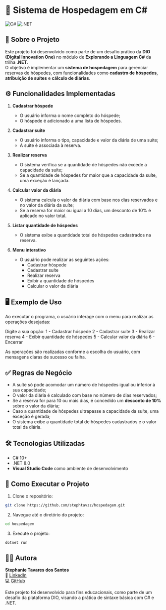 # 🏨 Sistema de Hospedagem em C#

![C#](https://img.shields.io/badge/C%23-10.0%2B-purple)
![.NET](https://img.shields.io/badge/.NET-8.0-blue)

## 📌 Sobre o Projeto

Este projeto foi desenvolvido como parte de um desafio prático da **DIO (Digital Innovation One)** no módulo de **Explorando a Linguagem C#** da trilha **.NET**.  
O objetivo é implementar um **sistema de hospedagem** para gerenciar reservas de hóspedes, com funcionalidades como **cadastro de hóspedes**, **atribuição de suítes** e **cálculo de diárias**.

## ⚙️ Funcionalidades Implementadas

1. **Cadastrar hóspede**
   - O usuário informa o nome completo do hóspede;
   - O hóspede é adicionado a uma lista de hóspedes.

2. **Cadastrar suíte**
   - O usuário informa o tipo, capacidade e valor da diária de uma suíte;
   - A suíte é associada à reserva.

3. **Realizar reserva**
   - O sistema verifica se a quantidade de hóspedes não excede a capacidade da suíte;
   - Se a quantidade de hóspedes for maior que a capacidade da suíte, uma exceção é lançada.

4. **Calcular valor da diária**
   - O sistema calcula o valor da diária com base nos dias reservados e no valor da diária da suíte;
   - Se a reserva for maior ou igual a 10 dias, um desconto de 10% é aplicado no valor total.

5. **Listar quantidade de hóspedes**
   - O sistema exibe a quantidade total de hóspedes cadastrados na reserva.

6. **Menu interativo**
   - O usuário pode realizar as seguintes ações:
     - Cadastrar hóspede
     - Cadastrar suíte
     - Realizar reserva
     - Exibir a quantidade de hóspedes
     - Calcular o valor da diária

## 🖥️ Exemplo de Uso

Ao executar o programa, o usuário interage com o menu para realizar as operações desejadas:

Digite a sua opção:
1 - Cadastrar hóspede
2 - Cadastrar suíte
3 - Realizar reserva
4 - Exibir quantidade de hóspedes
5 - Calcular valor da diária
6 - Encerrar

As operações são realizadas conforme a escolha do usuário, com mensagens claras de sucesso ou falha.

## ✅ Regras de Negócio

- A suíte só pode acomodar um número de hóspedes igual ou inferior à sua capacidade;
- O valor da diária é calculado com base no número de dias reservados;
- Se a reserva for para 10 ou mais dias, é concedido um **desconto de 10%** sobre o valor da diária;
- Caso a quantidade de hóspedes ultrapasse a capacidade da suíte, uma exceção é gerada;
- O sistema exibe a quantidade total de hóspedes cadastrados e o valor total da diária.

## 🛠️ Tecnologias Utilizadas

- C# 10+
- .NET 8.0
- **Visual Studio Code** como ambiente de desenvolvimento

## 📂 Como Executar o Projeto

1. Clone o repositório:
```bash
git clone https://github.com/stephtavzz/hospedagem.git
```

2. Navegue até o diretório do projeto:
```bash
cd hospedagem
```

3. Execute o projeto:
```bash
dotnet run
```
## 👩‍💻 Autora

**Stephanie Tavares dos Santos**  
🔗 [LinkedIn](https://www.linkedin.com/in/stephanie-t-santos/)  
💻 [GitHub](https://github.com/stephtavzz)  


Este projeto foi desenvolvido para fins educacionais, como parte de um desafio da plataforma DIO, visando a prática de sintaxe básica com C# e .NET.
